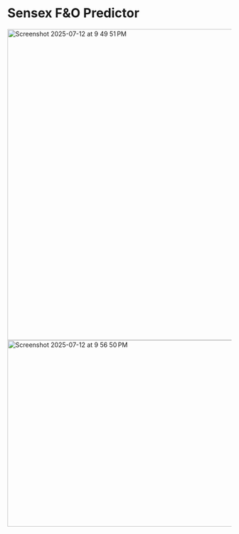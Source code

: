 # Sensex F&O Predictor
<img width="1342" height="697" alt="Screenshot 2025-07-12 at 9 49 51 PM" src="https://github.com/user-attachments/assets/32c1d3e4-2f5f-4975-b18b-48d98aea78d8" />
<img width="1331" height="418" alt="Screenshot 2025-07-12 at 9 56 50 PM" src="https://github.com/user-attachments/assets/c9b07845-e9d8-4680-a9b7-bc56ef22d120" />
